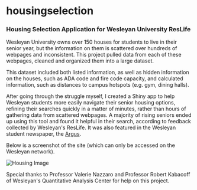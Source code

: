 # housingselection
### Housing Selection Application for Wesleyan University ResLife

Wesleyan University owns over 150 houses for students to live in their senior year, but the information on them is scattered over hundreds of webpages and inconsistent. This project pulled data from each of these webpages, cleaned and organized them into a large dataset. 

This dataset included both listed information, as well as hidden information on the houses, such as ADA code and fire code capacity, and calculated information, such as distances to campus hotspots (e.g. gym, dining halls).

After going through the struggle myself, I created a Shiny app to help Wesleyan students more easily navigate their senior housing options, refining their searches quickly in a matter of minutes, rather than hours of gathering data from scattered webpages. A majority of rising seniors ended up using this tool and found it helpful in their search, according to feedback collected by Wesleyan's ResLife. It was also featured in the Wesleyan student newspaper, the [Argus](http://wesleyanargus.com/2017/04/10/new-website-eases-housing-selection-frustrations/).

Below is a screenshot of the site (which can only be accessed on the Wesleyan network).

![Housing Image](housingselection/housing_image.jpg)


Special thanks to Professor Valerie Nazzaro and Professor Robert Kabacoff of Wesleyan's Quantitative Analysis Center for help on this project.
